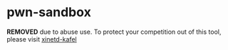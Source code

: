 # pwn-sandbox

**REMOVED** due to abuse use. To protect your competition out of this tool, please visit [xinetd-kafel](https://github.com/Asuri-Team/xinetd-kafel)

